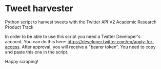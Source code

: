 # Tweet harvester
Python script to harvest tweets with the Twitter API V2 Academic Research Product Track

In order to be able to use this script you need a Twitter Developer's account. You can do this here: https://developer.twitter.com/en/apply-for-access. After approval, you will receive a "bearer token". You need to copy and paste this one in the script.

Happy scraping!
